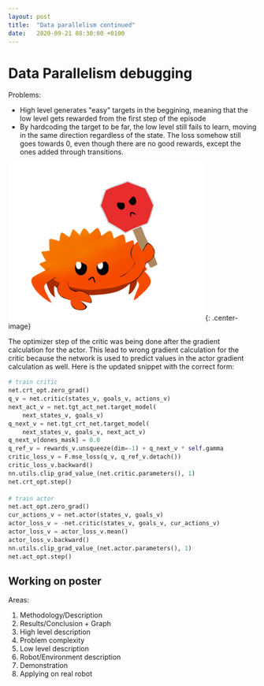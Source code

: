```yaml
---
layout: post
title:  "Data parallelism continued"
date:   2020-09-21 08:30:00 +0100
---
```

<!-- ![Bug found](/assets/Common/bug-stop.png){: .center-image} -->
# Data Parallelism debugging

Problems:
- High level generates "easy" targets in the beggining, meaning that the low level gets rewarded from the first step of the episode
- By hardcoding the target to be far, the low level still fails to learn, moving in the same direction regardless of the state. The loss somehow still goes towards 0, even though there are no good rewards, except the ones added through transitions.

![Bug found](/assets/Common/bug-stop.png){: .center-image}

The optimizer step of the critic was being done after the gradient calculation for the actor. This lead to wrong gradient calculation for the critic because the network is used to predict values in the actor gradient calculation as well. Here is the updated snippet with the correct form:

~~~ python
# train critic
net.crt_opt.zero_grad()
q_v = net.critic(states_v, goals_v, actions_v)
next_act_v = net.tgt_act_net.target_model(
    next_states_v, goals_v)
q_next_v = net.tgt_crt_net.target_model(
    next_states_v, goals_v, next_act_v)
q_next_v[dones_mask] = 0.0
q_ref_v = rewards_v.unsqueeze(dim=-1) + q_next_v * self.gamma
critic_loss_v = F.mse_loss(q_v, q_ref_v.detach())
critic_loss_v.backward()
nn.utils.clip_grad_value_(net.critic.parameters(), 1)
net.crt_opt.step()

# train actor
net.act_opt.zero_grad()
cur_actions_v = net.actor(states_v, goals_v)
actor_loss_v = -net.critic(states_v, goals_v, cur_actions_v)
actor_loss_v = actor_loss_v.mean()
actor_loss_v.backward()
nn.utils.clip_grad_value_(net.actor.parameters(), 1)
net.act_opt.step()		
~~~

## Working on poster
Areas:
1. Methodology/Description
2. Results/Conclusion + Graph
3. High level description
4. Problem complexity
5. Low level description
6. Robot/Environment description
7. Demonstration
8. Applying on real robot

<!-- |  |   |   |   |   |
:-:|:-:|:-:|:-:|:-:|
![Low level accuracy](/assets/Getting-close/0_accuracy.png) | ![Low level actor loss](/assets/Getting-close/0_loss_actor.png) | ![Low level critic loss](/assets/Getting-close/0_loss_critic.png) | ![Low level reward](/assets/Getting-close/0_reward.png)
![High level accuracy](/assets/Getting-close/1_accuracy.png) | ![High level actor loss](/assets/Getting-close/1_loss_actor.png) | ![High level critic loss](/assets/Getting-close/1_loss_critic.png) | ![High level accuracy](/assets/Getting-close/1_reward.png)

![Gif](/assets/Getting-close/run0.gif) -->


<!-- ![Accuracy](/assets/Reduced-workspace-results/accuracy.png)
![Actor loss](/assets/Reduced-workspace-results/loss_actor.png)
![Critic loss](/assets/Reduced-workspace-results/loss_critic.png)

![Gif](/assets/Reduced-workspace-results/run0.gif) -->